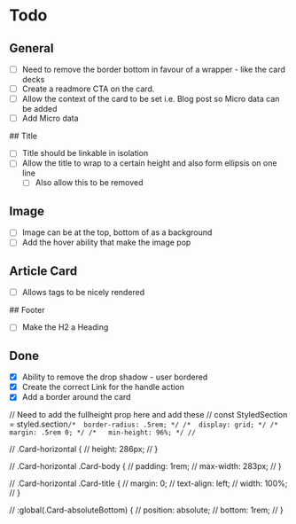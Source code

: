 # Todo


## General

- [ ] Need to remove the border bottom in favour of a wrapper - like the card decks
- [ ] Create a readmore CTA on the card.
- [ ] Allow the context of the card to be set i.e. Blog post so Micro data can be added
- [ ] Add Micro data

## Title

- [ ] Title should be linkable in isolation
- [ ] Allow the title to wrap to a certain height and also form ellipsis on one line
  - [ ] Also allow this to be removed

## Image

- [ ] Image can be at the top, bottom of as a background
- [ ] Add the hover ability that make the image pop

## Article Card

- [ ] Allows tags to be nicely rendered

## Footer

- [ ] Make the H2 a Heading

## Done

- [X] Ability to remove the drop shadow - user bordered
- [X] Create the correct Link for the handle action
- [X] Add a border around the card

// Need to add the fullheight prop here and add these
// const StyledSection = styled.section`
/*  border-radius: .5rem; */
/*  display: grid; */
/*   margin: .5rem 0; */
/*   min-height: 96%; */
// `

// .Card-horizontal {
//   height: 286px;
// }

// .Card-horizontal .Card-body {
//   padding: 1rem;
//   max-width: 283px;
// }

// .Card-horizontal .Card-title {
//   margin: 0;
//   text-align: left;
//   width: 100%;
// }

// :global(.Card-absoluteBottom) {
//   position: absolute;
//   bottom: 1rem;
// }
